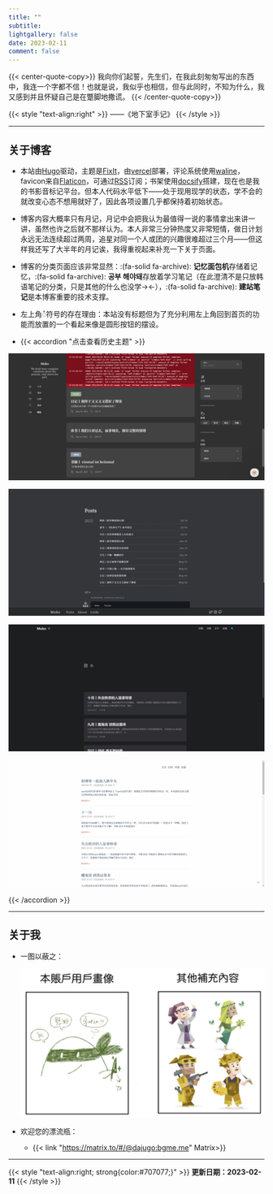 ```yaml
---
title: ""
subtitle:
lightgallery: false
date: 2023-02-11
comment: false
---
```


{{< center-quote-copy>}}
我向你们起誓，先生们，在我此刻匆匆写出的东西中，我连一个字都不信！也就是说，我似乎也相信，但与此同时，不知为什么，我又感到并且怀疑自己是在蹩脚地撒谎。
{{< /center-quote-copy>}}

{{< style "text-align:right" >}}
——《地下室手记》
{{< /style >}}

---

## 关于博客

- 本站由[Hugo](https://gohugo.io/)驱动，主题是[FixIt](https://github.com/hugo-fixit/FixIt)，由[vercel](https://vercel.com/)部署，评论系统使用[waline](https://waline.js.org/)，favicon来自[Flaticon](https://www.flaticon.com/)，可通过[RSS](https://main.iceco.icu/index.xml)订阅；书架使用[docsify](https://docsify.js.org/#/zh-cn/)搭建，现在也是我的书影音标记平台。但本人代码水平低下——处于现用现学的状态，学不会的就改变心态不想用就好了，因此各项设置几乎都保持着初始状态。

- 博客内容大概率只有月记，月记中会把我认为最值得一说的事情拿出来讲一讲，虽然也许之后就不那样认为。本人非常三分钟热度又非常短情，做日计划永远无法连续超过两周，追星对同一个人或团的兴趣很难超过三个月——但这样我还写了大半年的月记诶，我得重视起来补充一下关于页面。

- 博客的分类页面应该非常显然：:(fa-solid fa-archive): **记忆面包机**存储着记忆，:(fa-solid fa-archive): **공부 해야돼**存放着学习笔记（在此澄清不是只放韩语笔记的分类，只是其他的什么也没学→←），:(fa-solid fa-archive): **建站笔记**是本博客重要的技术支撑。

- 左上角◌̊符号的存在理由：本站没有标题但为了充分利用左上角回到首页的功能而放置的一个看起来像是圆形按钮的摆设。

- {{< accordion "点击查看历史主题" >}}

![stack](images/stack.png " ")

![hermit](images/hermit.png " ")

![papermod](images/papermod.png " ")

![even](images/even.png " ")

{{< /accordion >}}

--- 

## 关于我

- 一图以蔽之：
  
  ![ixxp实习刺客](images/profile.JPG " ")

- 欢迎您的漂流瓶：
  - {{< link "https://matrix.to/#/@dajugo:bgme.me" Matrix>}}
  
---
{{< style "text-align:right; strong{color:#707077;}" >}}
**更新日期：2023-02-11** 
{{< /style >}}